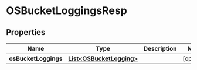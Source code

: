 # OSBucketLoggingsResp

## Properties
Name | Type | Description | Notes
------------ | ------------- | ------------- | -------------
**osBucketLoggings** | [**List&lt;OSBucketLogging&gt;**](OSBucketLogging.md) |  |  [optional]
